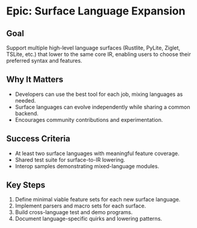 # Epic: Surface Language Expansion

## Goal
Support multiple high-level language surfaces (Rustlite, PyLite, Ziglet, TSLite, etc.) that lower to the same core IR, enabling users to choose their preferred syntax and features.

## Why It Matters
- Developers can use the best tool for each job, mixing languages as needed.
- Surface languages can evolve independently while sharing a common backend.
- Encourages community contributions and experimentation.

## Success Criteria
- At least two surface languages with meaningful feature coverage.
- Shared test suite for surface-to-IR lowering.
- Interop samples demonstrating mixed-language modules.

## Key Steps
1. Define minimal viable feature sets for each new surface language.
2. Implement parsers and macro sets for each surface.
3. Build cross-language test and demo programs.
4. Document language-specific quirks and lowering patterns.
